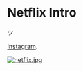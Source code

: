 # Netflix Intro
ツ

<a href="https://www.instagram.com/kimberly.eliene/">Instagram</a>.

[![netflix.jpg](https://i.postimg.cc/4NHqhM52/netflix.jpg)](https://postimg.cc/MvxdC9g1)
